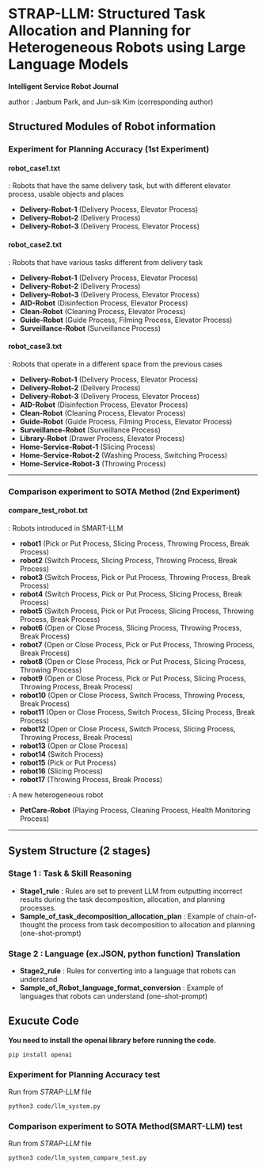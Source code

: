 # STRAP-LLM: Structured Task Allocation and Planning for Heterogeneous Robots using Large Language Models

**Intelligent Service Robot Journal**

author : Jaebum Park, and Jun-sik Kim (corresponding author)

## Structured Modules of Robot information

### Experiment for Planning Accuracy (1st Experiment)

#### robot_case1.txt 
: Robots that have the same delivery task, but with different elevator process, usable objects and places

- **Delivery-Robot-1** (Delivery Process, Elevator Process)
- **Delivery-Robot-2** (Delivery Process)
- **Delivery-Robot-3** (Delivery Process, Elevator Process)

#### robot_case2.txt 
: Robots that have various tasks different from delivery task

- **Delivery-Robot-1** (Delivery Process, Elevator Process)
- **Delivery-Robot-2** (Delivery Process)
- **Delivery-Robot-3** (Delivery Process, Elevator Process)
- **AID-Robot** (Disinfection Process, Elevator Process)
- **Clean-Robot** (Cleaning Process, Elevator Process)
- **Guide-Robot** (Guide Process, Filming Process, Elevator Process)
- **Surveillance-Robot** (Surveillance Process)

#### robot_case3.txt 
: Robots that operate in a different space from the previous cases

- **Delivery-Robot-1** (Delivery Process, Elevator Process)
- **Delivery-Robot-2** (Delivery Process)
- **Delivery-Robot-3** (Delivery Process, Elevator Process)
- **AID-Robot** (Disinfection Process, Elevator Process)
- **Clean-Robot** (Cleaning Process, Elevator Process)
- **Guide-Robot** (Guide Process, Filming Process, Elevator Process)
- **Surveillance-Robot** (Surveillance Process)
- **Library-Robot** (Drawer Process, Elevator Process)
- **Home-Service-Robot-1** (Slicing Process)
- **Home-Service-Robot-2** (Washing Process, Switching Process)
- **Home-Service-Robot-3** (Throwing Process)
---
### Comparison experiment to SOTA Method (2nd Experiment)

#### compare_test_robot.txt 
 : Robots introduced in SMART-LLM

- **robot1** (Pick or Put Process, Slicing Process, Throwing Process, Break Process)
- **robot2** (Switch Process, Slicing Process, Throwing Process, Break Process)
- **robot3** (Switch Process, Pick or Put Process, Throwing Process, Break Process)
- **robot4** (Switch Process, Pick or Put Process, Slicing Process, Break Process)
- **robot5** (Switch Process, Pick or Put Process, Slicing Process, Throwing Process, Break Process)
- **robot6** (Open or Close Process, Slicing Process, Throwing Process, Break Process)
- **robot7** (Open or Close Process, Pick or Put Process, Throwing Process, Break Process)
- **robot8** (Open or Close Process, Pick or Put Process, Slicing Process, Throwing Process)
- **robot9** (Open or Close Process, Pick or Put Process, Slicing Process, Throwing Process, Break Process)
- **robot10** (Open or Close Process, Switch Process, Throwing Process, Break Process)
- **robot11** (Open or Close Process, Switch Process, Slicing Process, Break Process)
- **robot12** (Open or Close Process, Switch Process, Slicing Process, Throwing Process, Break Process)
- **robot13** (Open or Close Process)
- **robot14** (Switch Process)
- **robot15** (Pick or Put Process)
- **robot16** (Slicing Process)
- **robot17** (Throwing Process, Break Process)

: A new heterogeneous robot

- **PetCare-Robot** (Playing Process, Cleaning Process, Health Monitoring Process)

---
## System Structure (2 stages)

### Stage 1 : Task & Skill Reasoning
- **Stage1_rule** : Rules are set to prevent LLM from outputting incorrect results during the task decomposition, allocation, and planning processes.
- **Sample_of_task_decomposition_allocation_plan** : Example of chain-of-thought the process from task decomposition to allocation and planning (one-shot-prompt)
#### 

### Stage 2 : Language (ex.JSON, python function) Translation
- **Stage2_rule** : Rules for converting into a language that robots can understand
- **Sample_of_Robot_language_format_conversion** : Example of languages ​​that robots can understand (one-shot-prompt)
## Exucute Code

**You need to install the openai library before running the code.**

    pip install openai


### Experiment for Planning Accuracy test
Run from *STRAP-LLM* file

    python3 code/llm_system.py


### Comparison experiment to SOTA Method(SMART-LLM) test
Run from *STRAP-LLM* file
    
    python3 code/llm_system_compare_test.py